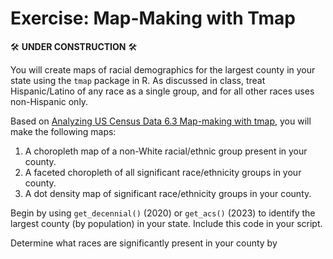 # Exercise: Map-Making with Tmap

🛠️ **UNDER CONSTRUCTION** 🛠️

You will create maps of racial demographics for the largest county in your state using the `tmap` package in R. As discussed in class, treat Hispanic/Latino of any race as a single group, and for all other races uses non-Hispanic only.

Based on [Analyzing US Census Data 6.3 Map-making with tmap](https://walker-data.com/census-r/mapping-census-data-with-r.html#map-making-with-tmap), you will make the following maps:

1. A choropleth map of a non-White racial/ethnic group present in your county.
2. A faceted choropleth of all significant race/ethnicity groups in your county.
3. A dot density map of significant race/ethnicity groups in your county.

Begin by using `get_decennial()` (2020) or `get_acs()` (2023) to identify the largest county (by population) in your state. Include this code in your script.

Determine what races are significantly present in your county by 
